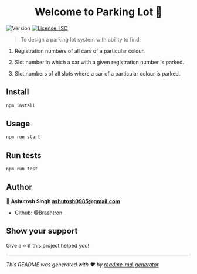 <h1 align="center">Welcome to Parking Lot 👋</h1>
<p>
  <img alt="Version" src="https://img.shields.io/badge/version-1.0.0-blue.svg?cacheSeconds=2592000" />
  <a href="#" target="_blank">
    <img alt="License: ISC" src="https://img.shields.io/badge/License-ISC-yellow.svg" />
  </a>
</p>

> To design a parking lot system with ability to find:
1) Registration numbers of all cars of a particular colour.

2) Slot number in which a car with a given registration number is parked.

3) Slot numbers of all slots where a car of a particular colour is parked.

## Install

```sh
npm install
```

## Usage

```sh
npm run start
```

## Run tests

```sh
npm run test
```

## Author

👤 **Ashutosh Singh <ashutosh0985@gmail.com>**

* Github: [@Brashtron](https://github.com/Brashtron)

## Show your support

Give a ⭐️ if this project helped you!

***
_This README was generated with ❤️ by [readme-md-generator](https://github.com/kefranabg/readme-md-generator)_
